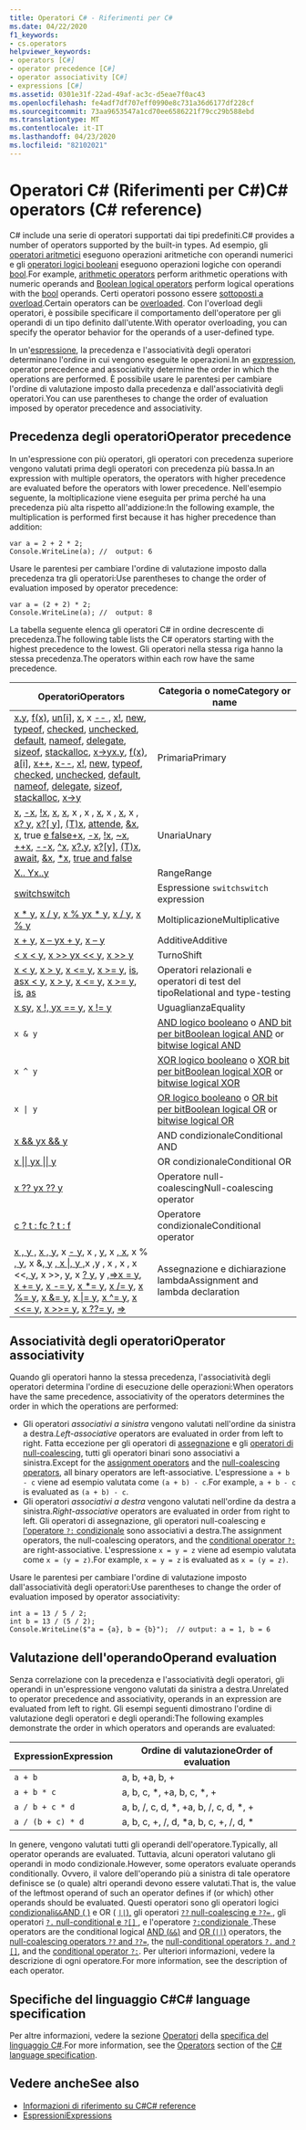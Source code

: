 ```yaml
---
title: Operatori C# - Riferimenti per C#
ms.date: 04/22/2020
f1_keywords:
- cs.operators
helpviewer_keywords:
- operators [C#]
- operator precedence [C#]
- operator associativity [C#]
- expressions [C#]
ms.assetid: 0301e31f-22ad-49af-ac3c-d5eae7f0ac43
ms.openlocfilehash: fe4adf7df707eff0990e8c731a36d6177df228cf
ms.sourcegitcommit: 73aa9653547a1cd70ee6586221f79cc29b588ebd
ms.translationtype: MT
ms.contentlocale: it-IT
ms.lasthandoff: 04/23/2020
ms.locfileid: "82102021"
---
```

# <a name="c-operators-c-reference"></a><span data-ttu-id="610d4-102">Operatori C# (Riferimenti per C#)</span><span class="sxs-lookup"><span data-stu-id="610d4-102">C# operators (C# reference)</span></span>

<span data-ttu-id="610d4-103">C# include una serie di operatori supportati dai tipi predefiniti.</span><span class="sxs-lookup"><span data-stu-id="610d4-103">C# provides a number of operators supported by the built-in types.</span></span> <span data-ttu-id="610d4-104">Ad esempio, gli [operatori aritmetici](arithmetic-operators.md) eseguono operazioni aritmetiche con operandi numerici e gli [operatori logici booleani](boolean-logical-operators.md) eseguono operazioni logiche con operandi [bool](../builtin-types/bool.md).</span><span class="sxs-lookup"><span data-stu-id="610d4-104">For example, [arithmetic operators](arithmetic-operators.md) perform arithmetic operations with numeric operands and [Boolean logical operators](boolean-logical-operators.md) perform logical operations with the [bool](../builtin-types/bool.md) operands.</span></span> <span data-ttu-id="610d4-105">Certi operatori possono essere [sottoposti a overload](operator-overloading.md).</span><span class="sxs-lookup"><span data-stu-id="610d4-105">Certain operators can be [overloaded](operator-overloading.md).</span></span> <span data-ttu-id="610d4-106">Con l'overload degli operatori, è possibile specificare il comportamento dell'operatore per gli operandi di un tipo definito dall'utente.</span><span class="sxs-lookup"><span data-stu-id="610d4-106">With operator overloading, you can specify the operator behavior for the operands of a user-defined type.</span></span>

<span data-ttu-id="610d4-107">In un'[espressione](../../programming-guide/statements-expressions-operators/expressions.md), la precedenza e l'associatività degli operatori determinano l'ordine in cui vengono eseguite le operazioni.</span><span class="sxs-lookup"><span data-stu-id="610d4-107">In an [expression](../../programming-guide/statements-expressions-operators/expressions.md), operator precedence and associativity determine the order in which the operations are performed.</span></span> <span data-ttu-id="610d4-108">È possibile usare le parentesi per cambiare l'ordine di valutazione imposto dalla precedenza e dall'associatività degli operatori.</span><span class="sxs-lookup"><span data-stu-id="610d4-108">You can use parentheses to change the order of evaluation imposed by operator precedence and associativity.</span></span>

## <a name="operator-precedence"></a><span data-ttu-id="610d4-109">Precedenza degli operatori</span><span class="sxs-lookup"><span data-stu-id="610d4-109">Operator precedence</span></span>

<span data-ttu-id="610d4-110">In un'espressione con più operatori, gli operatori con precedenza superiore vengono valutati prima degli operatori con precedenza più bassa.</span><span class="sxs-lookup"><span data-stu-id="610d4-110">In an expression with multiple operators, the operators with higher precedence are evaluated before the operators with lower precedence.</span></span> <span data-ttu-id="610d4-111">Nell'esempio seguente, la moltiplicazione viene eseguita per prima perché ha una precedenza più alta rispetto all'addizione:</span><span class="sxs-lookup"><span data-stu-id="610d4-111">In the following example, the multiplication is performed first because it has higher precedence than addition:</span></span>

```csharp-interactive
var a = 2 + 2 * 2;
Console.WriteLine(a); //  output: 6
```

<span data-ttu-id="610d4-112">Usare le parentesi per cambiare l'ordine di valutazione imposto dalla precedenza tra gli operatori:</span><span class="sxs-lookup"><span data-stu-id="610d4-112">Use parentheses to change the order of evaluation imposed by operator precedence:</span></span>

```csharp-interactive
var a = (2 + 2) * 2;
Console.WriteLine(a); //  output: 8
```

<span data-ttu-id="610d4-113">La tabella seguente elenca gli operatori C# in ordine decrescente di precedenza.</span><span class="sxs-lookup"><span data-stu-id="610d4-113">The following table lists the C# operators starting with the highest precedence to the lowest.</span></span> <span data-ttu-id="610d4-114">Gli operatori nella stessa riga hanno la stessa precedenza.</span><span class="sxs-lookup"><span data-stu-id="610d4-114">The operators within each row have the same precedence.</span></span>

| <span data-ttu-id="610d4-115">Operatori</span><span class="sxs-lookup"><span data-stu-id="610d4-115">Operators</span></span> | <span data-ttu-id="610d4-116">Categoria o nome</span><span class="sxs-lookup"><span data-stu-id="610d4-116">Category or name</span></span> |
| --------- | ---------------- |
| <span data-ttu-id="610d4-117">[x.y](member-access-operators.md#member-access-expression-), [f(x)](member-access-operators.md#invocation-expression-), [un&#91;i&#93;](member-access-operators.md#indexer-operator-), [x](arithmetic-operators.md#increment-operator-), x [-- ,](arithmetic-operators.md#decrement-operator---) [x!](null-forgiving.md), [new](new-operator.md), [typeof](type-testing-and-cast.md#typeof-operator), [checked](../keywords/checked.md), [unchecked](../keywords/unchecked.md), [default](default.md), [nameof](nameof.md), [delegate](delegate-operator.md), [sizeof](sizeof.md), [stackalloc](stackalloc.md), [x->y](pointer-related-operators.md#pointer-member-access-operator--)</span><span class="sxs-lookup"><span data-stu-id="610d4-117">[x.y](member-access-operators.md#member-access-expression-), [f(x)](member-access-operators.md#invocation-expression-), [a&#91;i&#93;](member-access-operators.md#indexer-operator-), [x++](arithmetic-operators.md#increment-operator-), [x--](arithmetic-operators.md#decrement-operator---), [x!](null-forgiving.md), [new](new-operator.md), [typeof](type-testing-and-cast.md#typeof-operator), [checked](../keywords/checked.md), [unchecked](../keywords/unchecked.md), [default](default.md), [nameof](nameof.md), [delegate](delegate-operator.md), [sizeof](sizeof.md), [stackalloc](stackalloc.md), [x->y](pointer-related-operators.md#pointer-member-access-operator--)</span></span> | <span data-ttu-id="610d4-118">Primaria</span><span class="sxs-lookup"><span data-stu-id="610d4-118">Primary</span></span> |
| <span data-ttu-id="610d4-119">[x](arithmetic-operators.md#unary-plus-and-minus-operators), [-x](arithmetic-operators.md#unary-plus-and-minus-operators), [ \!x](boolean-logical-operators.md#logical-negation-operator-), [x](bitwise-and-shift-operators.md#bitwise-complement-operator-), [x](arithmetic-operators.md#increment-operator-), x , x , [x](arithmetic-operators.md#decrement-operator---), x , [x](member-access-operators.md#index-from-end-operator-), x , [x? y](member-access-operators.md#null-conditional-operators--and-), [x?[ y]](member-access-operators.md#null-conditional-operators--and-), [(T)x](type-testing-and-cast.md#cast-expression), [attende](await.md), [&x](pointer-related-operators.md#address-of-operator-), [x](pointer-related-operators.md#pointer-indirection-operator-), true [e false](true-false-operators.md)</span><span class="sxs-lookup"><span data-stu-id="610d4-119">[+x](arithmetic-operators.md#unary-plus-and-minus-operators), [-x](arithmetic-operators.md#unary-plus-and-minus-operators), [\!x](boolean-logical-operators.md#logical-negation-operator-), [~x](bitwise-and-shift-operators.md#bitwise-complement-operator-), [++x](arithmetic-operators.md#increment-operator-), [--x](arithmetic-operators.md#decrement-operator---), [^x](member-access-operators.md#index-from-end-operator-), [x?.y](member-access-operators.md#null-conditional-operators--and-), [x?[y]](member-access-operators.md#null-conditional-operators--and-), [(T)x](type-testing-and-cast.md#cast-expression), [await](await.md), [&x](pointer-related-operators.md#address-of-operator-), [\*x](pointer-related-operators.md#pointer-indirection-operator-), [true and false](true-false-operators.md)</span></span> | <span data-ttu-id="610d4-120">Unaria</span><span class="sxs-lookup"><span data-stu-id="610d4-120">Unary</span></span> |
| [<span data-ttu-id="610d4-121">X.. Y</span><span class="sxs-lookup"><span data-stu-id="610d4-121">x..y</span></span>](member-access-operators.md#range-operator-) | <span data-ttu-id="610d4-122">Range</span><span class="sxs-lookup"><span data-stu-id="610d4-122">Range</span></span> |
| [<span data-ttu-id="610d4-123">switch</span><span class="sxs-lookup"><span data-stu-id="610d4-123">switch</span></span>](../../whats-new/csharp-8.md#switch-expressions) | <span data-ttu-id="610d4-124">Espressione `switch`</span><span class="sxs-lookup"><span data-stu-id="610d4-124">`switch` expression</span></span> |
| <span data-ttu-id="610d4-125">[x \* y](arithmetic-operators.md#multiplication-operator-), [x / y](arithmetic-operators.md#division-operator-), [x % y](arithmetic-operators.md#remainder-operator-)</span><span class="sxs-lookup"><span data-stu-id="610d4-125">[x \* y](arithmetic-operators.md#multiplication-operator-), [x / y](arithmetic-operators.md#division-operator-), [x % y](arithmetic-operators.md#remainder-operator-)</span></span> | <span data-ttu-id="610d4-126">Moltiplicazione</span><span class="sxs-lookup"><span data-stu-id="610d4-126">Multiplicative</span></span>|
| <span data-ttu-id="610d4-127">[x + y](arithmetic-operators.md#addition-operator-), [x – y](arithmetic-operators.md#subtraction-operator--)</span><span class="sxs-lookup"><span data-stu-id="610d4-127">[x + y](arithmetic-operators.md#addition-operator-), [x – y](arithmetic-operators.md#subtraction-operator--)</span></span> | <span data-ttu-id="610d4-128">Additive</span><span class="sxs-lookup"><span data-stu-id="610d4-128">Additive</span></span> |
| <span data-ttu-id="610d4-129">[ \< x \< y](bitwise-and-shift-operators.md#left-shift-operator-), [x >> y](bitwise-and-shift-operators.md#right-shift-operator-)</span><span class="sxs-lookup"><span data-stu-id="610d4-129">[x \<\<  y](bitwise-and-shift-operators.md#left-shift-operator-), [x >> y](bitwise-and-shift-operators.md#right-shift-operator-)</span></span> | <span data-ttu-id="610d4-130">Turno</span><span class="sxs-lookup"><span data-stu-id="610d4-130">Shift</span></span> |
| <span data-ttu-id="610d4-131">[x \< y](comparison-operators.md#less-than-operator-), [x > y](comparison-operators.md#greater-than-operator-), [x \<= y](comparison-operators.md#less-than-or-equal-operator-), [x >= y](comparison-operators.md#greater-than-or-equal-operator-), [is](type-testing-and-cast.md#is-operator), [as](type-testing-and-cast.md#as-operator)</span><span class="sxs-lookup"><span data-stu-id="610d4-131">[x \< y](comparison-operators.md#less-than-operator-), [x > y](comparison-operators.md#greater-than-operator-), [x \<= y](comparison-operators.md#less-than-or-equal-operator-), [x >= y](comparison-operators.md#greater-than-or-equal-operator-), [is](type-testing-and-cast.md#is-operator), [as](type-testing-and-cast.md#as-operator)</span></span> | <span data-ttu-id="610d4-132">Operatori relazionali e operatori di test del tipo</span><span class="sxs-lookup"><span data-stu-id="610d4-132">Relational and type-testing</span></span> |
| <span data-ttu-id="610d4-133">[x sy](equality-operators.md#equality-operator-), [x !, y](equality-operators.md#inequality-operator-)</span><span class="sxs-lookup"><span data-stu-id="610d4-133">[x == y](equality-operators.md#equality-operator-), [x != y](equality-operators.md#inequality-operator-)</span></span> | <span data-ttu-id="610d4-134">Uguaglianza</span><span class="sxs-lookup"><span data-stu-id="610d4-134">Equality</span></span> |
| `x & y` | <span data-ttu-id="610d4-135">[AND logico booleano](boolean-logical-operators.md#logical-and-operator-) o [AND bit per bit](bitwise-and-shift-operators.md#logical-and-operator-)</span><span class="sxs-lookup"><span data-stu-id="610d4-135">[Boolean logical AND](boolean-logical-operators.md#logical-and-operator-) or [bitwise logical AND](bitwise-and-shift-operators.md#logical-and-operator-)</span></span> |
| `x ^ y` | <span data-ttu-id="610d4-136">[XOR logico booleano](boolean-logical-operators.md#logical-exclusive-or-operator-) o [XOR bit per bit](bitwise-and-shift-operators.md#logical-exclusive-or-operator-)</span><span class="sxs-lookup"><span data-stu-id="610d4-136">[Boolean logical XOR](boolean-logical-operators.md#logical-exclusive-or-operator-) or [bitwise logical XOR](bitwise-and-shift-operators.md#logical-exclusive-or-operator-)</span></span> |
| <code>x &#124; y</code> | <span data-ttu-id="610d4-137">[OR logico booleano](boolean-logical-operators.md#logical-or-operator-) o [OR bit per bit](bitwise-and-shift-operators.md#logical-or-operator-)</span><span class="sxs-lookup"><span data-stu-id="610d4-137">[Boolean logical OR](boolean-logical-operators.md#logical-or-operator-) or [bitwise logical OR](bitwise-and-shift-operators.md#logical-or-operator-)</span></span> |
| [<span data-ttu-id="610d4-138">x && y</span><span class="sxs-lookup"><span data-stu-id="610d4-138">x && y</span></span>](boolean-logical-operators.md#conditional-logical-and-operator-) | <span data-ttu-id="610d4-139">AND condizionale</span><span class="sxs-lookup"><span data-stu-id="610d4-139">Conditional AND</span></span> |
| [<span data-ttu-id="610d4-140">x &#124;&#124; y</span><span class="sxs-lookup"><span data-stu-id="610d4-140">x &#124;&#124; y</span></span>](boolean-logical-operators.md#conditional-logical-or-operator-) | <span data-ttu-id="610d4-141">OR condizionale</span><span class="sxs-lookup"><span data-stu-id="610d4-141">Conditional OR</span></span> |
| [<span data-ttu-id="610d4-142">x ?? y</span><span class="sxs-lookup"><span data-stu-id="610d4-142">x ?? y</span></span>](null-coalescing-operator.md) | <span data-ttu-id="610d4-143">Operatore null-coalescing</span><span class="sxs-lookup"><span data-stu-id="610d4-143">Null-coalescing operator</span></span> |
| [<span data-ttu-id="610d4-144">c ? t : f</span><span class="sxs-lookup"><span data-stu-id="610d4-144">c ? t : f</span></span>](conditional-operator.md) | <span data-ttu-id="610d4-145">Operatore condizionale</span><span class="sxs-lookup"><span data-stu-id="610d4-145">Conditional operator</span></span> |
| <span data-ttu-id="610d4-146">[x , y ,](assignment-operator.md) [x , y](arithmetic-operators.md#compound-assignment), x [- y](arithmetic-operators.md#compound-assignment), x , [y](arithmetic-operators.md#compound-assignment), x [, x](arithmetic-operators.md#compound-assignment), x % [, y](arithmetic-operators.md#compound-assignment), x &[, y](boolean-logical-operators.md#compound-assignment) [, x &#124;, y ,](boolean-logical-operators.md#compound-assignment)x [,](boolean-logical-operators.md#compound-assignment)y , x , x , x <<[, y](bitwise-and-shift-operators.md#compound-assignment), x >>, [y](bitwise-and-shift-operators.md#compound-assignment), x [? y](null-coalescing-operator.md), y ,[=>](lambda-operator.md)</span><span class="sxs-lookup"><span data-stu-id="610d4-146">[x = y](assignment-operator.md), [x += y](arithmetic-operators.md#compound-assignment), [x -= y](arithmetic-operators.md#compound-assignment), [x \*= y](arithmetic-operators.md#compound-assignment), [x /= y](arithmetic-operators.md#compound-assignment), [x %= y](arithmetic-operators.md#compound-assignment), [x &= y](boolean-logical-operators.md#compound-assignment), [x &#124;= y](boolean-logical-operators.md#compound-assignment), [x ^= y](boolean-logical-operators.md#compound-assignment), [x <<= y](bitwise-and-shift-operators.md#compound-assignment), [x >>= y](bitwise-and-shift-operators.md#compound-assignment), [x ??= y](null-coalescing-operator.md), [=>](lambda-operator.md)</span></span> | <span data-ttu-id="610d4-147">Assegnazione e dichiarazione lambda</span><span class="sxs-lookup"><span data-stu-id="610d4-147">Assignment and lambda declaration</span></span> |

## <a name="operator-associativity"></a><span data-ttu-id="610d4-148">Associatività degli operatori</span><span class="sxs-lookup"><span data-stu-id="610d4-148">Operator associativity</span></span>

<span data-ttu-id="610d4-149">Quando gli operatori hanno la stessa precedenza, l'associatività degli operatori determina l'ordine di esecuzione delle operazioni:</span><span class="sxs-lookup"><span data-stu-id="610d4-149">When operators have the same precedence, associativity of the operators determines the order in which the operations are performed:</span></span>

- <span data-ttu-id="610d4-150">Gli operatori *associativi a sinistra* vengono valutati nell'ordine da sinistra a destra.</span><span class="sxs-lookup"><span data-stu-id="610d4-150">*Left-associative* operators are evaluated in order from left to right.</span></span> <span data-ttu-id="610d4-151">Fatta eccezione per gli operatori di [assegnazione](assignment-operator.md) e gli [operatori di null-coalescing](null-coalescing-operator.md), tutti gli operatori binari sono associativi a sinistra.</span><span class="sxs-lookup"><span data-stu-id="610d4-151">Except for the [assignment operators](assignment-operator.md) and the [null-coalescing operators](null-coalescing-operator.md), all binary operators are left-associative.</span></span> <span data-ttu-id="610d4-152">L'espressione `a + b - c` viene ad esempio valutata come `(a + b) - c`.</span><span class="sxs-lookup"><span data-stu-id="610d4-152">For example, `a + b - c` is evaluated as `(a + b) - c`.</span></span>
- <span data-ttu-id="610d4-153">Gli operatori *associativi a destra* vengono valutati nell'ordine da destra a sinistra.</span><span class="sxs-lookup"><span data-stu-id="610d4-153">*Right-associative* operators are evaluated in order from right to left.</span></span> <span data-ttu-id="610d4-154">Gli operatori di assegnazione, gli operatori null-coalescing e [l'operatore `?:` condizionale](conditional-operator.md) sono associativi a destra.</span><span class="sxs-lookup"><span data-stu-id="610d4-154">The assignment operators, the null-coalescing operators, and the [conditional operator `?:`](conditional-operator.md) are right-associative.</span></span> <span data-ttu-id="610d4-155">L'espressione `x = y = z` viene ad esempio valutata come `x = (y = z)`.</span><span class="sxs-lookup"><span data-stu-id="610d4-155">For example, `x = y = z` is evaluated as `x = (y = z)`.</span></span>

<span data-ttu-id="610d4-156">Usare le parentesi per cambiare l'ordine di valutazione imposto dall'associatività degli operatori:</span><span class="sxs-lookup"><span data-stu-id="610d4-156">Use parentheses to change the order of evaluation imposed by operator associativity:</span></span>

```csharp-interactive
int a = 13 / 5 / 2;
int b = 13 / (5 / 2);
Console.WriteLine($"a = {a}, b = {b}");  // output: a = 1, b = 6
```

## <a name="operand-evaluation"></a><span data-ttu-id="610d4-157">Valutazione dell'operando</span><span class="sxs-lookup"><span data-stu-id="610d4-157">Operand evaluation</span></span>

<span data-ttu-id="610d4-158">Senza correlazione con la precedenza e l'associatività degli operatori, gli operandi in un'espressione vengono valutati da sinistra a destra.</span><span class="sxs-lookup"><span data-stu-id="610d4-158">Unrelated to operator precedence and associativity, operands in an expression are evaluated from left to right.</span></span> <span data-ttu-id="610d4-159">Gli esempi seguenti dimostrano l'ordine di valutazione degli operatori e degli operandi:</span><span class="sxs-lookup"><span data-stu-id="610d4-159">The following examples demonstrate the order in which operators and operands are evaluated:</span></span>

| <span data-ttu-id="610d4-160">Expression</span><span class="sxs-lookup"><span data-stu-id="610d4-160">Expression</span></span> | <span data-ttu-id="610d4-161">Ordine di valutazione</span><span class="sxs-lookup"><span data-stu-id="610d4-161">Order of evaluation</span></span> |
| ---------- | ------------------- |
|`a + b`|<span data-ttu-id="610d4-162">a, b, +</span><span class="sxs-lookup"><span data-stu-id="610d4-162">a, b, +</span></span>|
|`a + b * c`|<span data-ttu-id="610d4-163">a, b, c, \*, +</span><span class="sxs-lookup"><span data-stu-id="610d4-163">a, b, c, \*, +</span></span>|
|`a / b + c * d`|<span data-ttu-id="610d4-164">a, b, /, c, d, \*, +</span><span class="sxs-lookup"><span data-stu-id="610d4-164">a, b, /, c, d, \*, +</span></span>|
|`a / (b + c) * d`|<span data-ttu-id="610d4-165">a, b, c, +, /, d, \*</span><span class="sxs-lookup"><span data-stu-id="610d4-165">a, b, c, +, /, d, \*</span></span>|

<span data-ttu-id="610d4-166">In genere, vengono valutati tutti gli operandi dell'operatore.</span><span class="sxs-lookup"><span data-stu-id="610d4-166">Typically, all operator operands are evaluated.</span></span> <span data-ttu-id="610d4-167">Tuttavia, alcuni operatori valutano gli operandi in modo condizionale.</span><span class="sxs-lookup"><span data-stu-id="610d4-167">However, some operators evaluate operands conditionally.</span></span> <span data-ttu-id="610d4-168">Ovvero, il valore dell'operando più a sinistra di tale operatore definisce se (o quale) altri operandi devono essere valutati.</span><span class="sxs-lookup"><span data-stu-id="610d4-168">That is, the value of the leftmost operand of such an operator defines if (or which) other operands should be evaluated.</span></span> <span data-ttu-id="610d4-169">Questi operatori sono gli operatori logici [condizionali`&&`AND ( )](boolean-logical-operators.md#conditional-logical-and-operator-) e OR ( [`||`),](boolean-logical-operators.md#conditional-logical-or-operator-) gli operatori [ `??` null-coalescing e `??=` ](null-coalescing-operator.md), gli operatori [ `?.` null-conditional e `?[]` ](member-access-operators.md#null-conditional-operators--and-), e l'operatore [ `?:`condizionale ](conditional-operator.md).</span><span class="sxs-lookup"><span data-stu-id="610d4-169">These operators are the conditional logical [AND (`&&`)](boolean-logical-operators.md#conditional-logical-and-operator-) and [OR (`||`)](boolean-logical-operators.md#conditional-logical-or-operator-) operators, the [null-coalescing operators `??` and `??=`](null-coalescing-operator.md), the [null-conditional operators `?.` and `?[]`](member-access-operators.md#null-conditional-operators--and-), and the [conditional operator `?:`](conditional-operator.md).</span></span> <span data-ttu-id="610d4-170">Per ulteriori informazioni, vedere la descrizione di ogni operatore.</span><span class="sxs-lookup"><span data-stu-id="610d4-170">For more information, see the description of each operator.</span></span>

## <a name="c-language-specification"></a><span data-ttu-id="610d4-171">Specifiche del linguaggio C#</span><span class="sxs-lookup"><span data-stu-id="610d4-171">C# language specification</span></span>

<span data-ttu-id="610d4-172">Per altre informazioni, vedere la sezione [Operatori](~/_csharplang/spec/expressions.md#operators) della [specifica del linguaggio C#](~/_csharplang/spec/introduction.md).</span><span class="sxs-lookup"><span data-stu-id="610d4-172">For more information, see the [Operators](~/_csharplang/spec/expressions.md#operators) section of the [C# language specification](~/_csharplang/spec/introduction.md).</span></span>

## <a name="see-also"></a><span data-ttu-id="610d4-173">Vedere anche</span><span class="sxs-lookup"><span data-stu-id="610d4-173">See also</span></span>

- [<span data-ttu-id="610d4-174">Informazioni di riferimento su C#</span><span class="sxs-lookup"><span data-stu-id="610d4-174">C# reference</span></span>](../index.md)
- [<span data-ttu-id="610d4-175">Espressioni</span><span class="sxs-lookup"><span data-stu-id="610d4-175">Expressions</span></span>](../../programming-guide/statements-expressions-operators/expressions.md)
